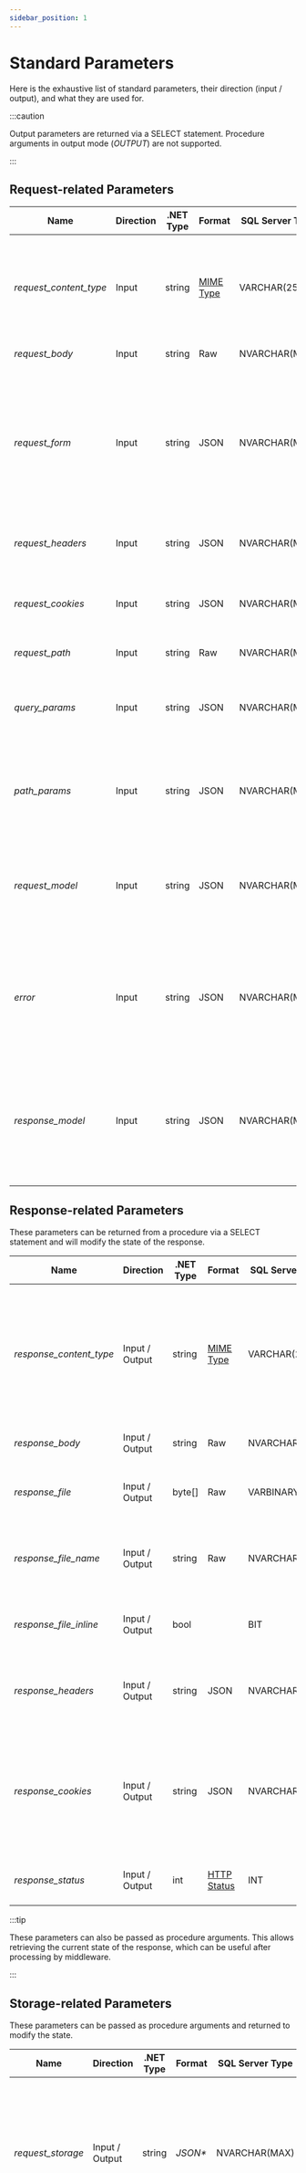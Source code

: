 ```yaml
---
sidebar_position: 1
---
```


# Standard Parameters

Here is the exhaustive list of standard parameters, their direction (input / output), and what they are used for.

:::caution

Output parameters are returned via a SELECT statement.
Procedure arguments in output mode (_OUTPUT_) are not supported.

:::

## Request-related Parameters

| Name                   | Direction | .NET Type | Format                                                                                                | SQL Server Type | Description                                                                                                                                     |
|------------------------|-----------|-----------|-------------------------------------------------------------------------------------------------------|-----------------|-------------------------------------------------------------------------------------------------------------------------------------------------|
| _request_content_type_ | Input     | string    | [MIME Type](https://developer.mozilla.org/en-US/docs/Web/HTTP/Basics_of_HTTP/MIME_types/Common_types) | VARCHAR(255)    | The MIME type of the request body, extracted from the HTTP _Content-Type_ header.                                                               |
| _request_body_         | Input     | string    | Raw                                                                                                   | NVARCHAR(MAX)   | The request body.                                                                                                                               |
| _request_form_         | Input     | string    | JSON                                                                                                  | NVARCHAR(MAX)   | A JSON that represents the form witch has been submitted by the user through a _form_ content type. When it isn't null, _request_body_ is null. |
| _request_headers_      | Input     | string    | JSON                                                                                                  | NVARCHAR(MAX)   | The request headers, as a key-value dictionary.                                                                                                 |
| _request_cookies_      | Input     | string    | JSON                                                                                                  | NVARCHAR(MAX)   | The cookies attached to the request, as a key-value dictionary.                                                                                 |
| _request_path_         | Input     | string    | Raw                                                                                                   | NVARCHAR(MAX)   | The request path.                                                                                                                               |
| _query_params_         | Input     | string    | JSON                                                                                                  | NVARCHAR(MAX)   | The query parameters (present after the '?' in the URI), as a key-value dictionary.                                                             |
| _path_params_          | Input     | string    | JSON                                                                                                  | NVARCHAR(MAX)   | The parameters resolved from the route, as a key-value dictionary.                                                                              |
| _request_model_        | Input     | string    | JSON                                                                                                  | NVARCHAR(MAX)   | The raw model managed by SQListe, containing all the information about the request.                                                             |
| _error_                | Input     | string    | JSON                                                                                                  | NVARCHAR(MAX)   | A model containing information about the last error that occurred. For more information, refer to TODO.                                         |
| _response_model_       | Input     | string    | JSON                                                                                                  | NVARCHAR(MAX)   | The raw model managed by SQListe, containing all the information about the response in its current state.                                       |

## Response-related Parameters

These parameters can be returned from a procedure via a SELECT statement and will modify the state of the response.

| Name                    | Direction      | .NET Type | Format                                                                                                | SQL Server Type | Description                                                                                                  |
|-------------------------|----------------|-----------|-------------------------------------------------------------------------------------------------------|-----------------|--------------------------------------------------------------------------------------------------------------|
| _response_content_type_ | Input / Output | string    | [MIME Type](https://developer.mozilla.org/en-US/docs/Web/HTTP/Basics_of_HTTP/MIME_types/Common_types) | VARCHAR(255)    | The MIME type of the response body, which will be assigned to the _Content-Type_ HTTP header if not defined. |
| _response_body_         | Input / Output | string    | Raw                                                                                                   | NVARCHAR(MAX)   | The response body.                                                                                           |
| _response_file_         | Input / Output | byte[]    | Raw                                                                                                   | VARBINARY(MAX)  | The file that will be included in the response.                                                              |
| _response_file_name_    | Input / Output | string    | Raw                                                                                                   | NVARCHAR(MAX)   | The name of the file that will be included in the response.                                                  |
| _response_file_inline_  | Input / Output | bool      |                                                                                                       | BIT             | True if the file should be in the browser's viewer.                                                          |
| _response_headers_      | Input / Output | string    | JSON                                                                                                  | NVARCHAR(MAX)   | The response headers, as a key-value dictionary.                                                             |
| _response_cookies_      | Input / Output | string    | JSON                                                                                                  | NVARCHAR(MAX)   | The cookie attached to the response. For more information on the format, refer to the... TODO section.       |
| _response_status_       | Input / Output | int       | [HTTP Status](https://developer.mozilla.org/en-US/docs/Web/HTTP/Status)                               | INT             | The response status code.                                                                                    |

:::tip

These parameters can also be passed as procedure arguments.
This allows retrieving the current state of the response, which can be useful after processing by middleware.

:::

## Storage-related Parameters

These parameters can be passed as procedure arguments and returned to modify the state.

| Name              | Direction      | .NET Type | Format  | SQL Server Type | Description                                                                                                             |
|-------------------|----------------|-----------|---------|-----------------|-------------------------------------------------------------------------------------------------------------------------|
| _request_storage_ | Input / Output | string    | _JSON*_ | NVARCHAR(MAX)   | Storage with a lifespan of a request. It is initialized with an empty JSON object at the beginning of a request ('{}'). |
| _session_         | Input / Output | string    | _JSON*_ | NVARCHAR(MAX)   | Access to the HTTP session. For more information, refer to... TODO section.                                             |

:::info

_JSON*_ : Although the content is initially initialized with an empty JSON ('{}') by default, it can be safely changed as this content is not processed by SQListe.

:::

## Middleware-specific Parameters

These parameters can be passed as procedure arguments and returned to modify the state.

| Name   | Direction | .NET Type | Format | SQL Server Type | Description                                                             |
|--------|-----------|-----------|--------|-----------------|-------------------------------------------------------------------------|
| _next_ | Output    | bool      |        | BIT             | If returned as 0, it interrupts the request pipeline. It defaults to 1. |

